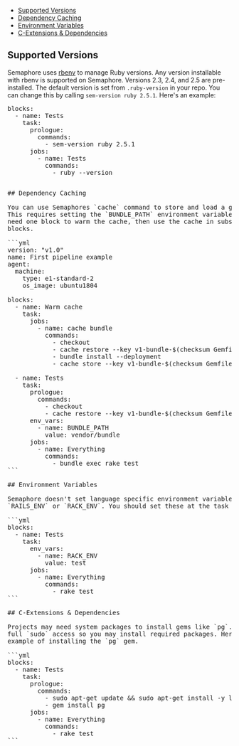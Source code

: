 * [Supported Versions](#supported-versions)
* [Dependency Caching](#dependency-caching)
* [Environment Variables](#environment-variables)
* [C-Extensions & Dependencies](#c-extensions-dependendices)

## Supported Versions

Semaphore uses [rbenv](https://github.com/rbenv/rbenv) to manage
Ruby versions. Any version installable with rbenv is supported on
Semaphore. Versions 2.3, 2.4, and 2.5 are pre-installed. The default
version is set from `.ruby-version` in your repo. You can change this
by calling `sem-version ruby 2.5.1`. Here's an example:

<pre class="prettyprint">
blocks:
  - name: Tests
    task:
      prologue:
        commands:
          - sem-version ruby 2.5.1
      jobs:
        - name: Tests
          commands:
            - ruby --version
<pre>

## Dependency Caching

You can use Semaphores `cache` command to store and load a gem bundle.
This requires setting the `BUNDLE_PATH` environment variable. You'll
need one block to warm the cache, then use the cache in subsequent
blocks.

```yml
version: "v1.0"
name: First pipeline example
agent:
  machine:
    type: e1-standard-2
    os_image: ubuntu1804

blocks:
  - name: Warm cache
    task:
      jobs:
        - name: cache bundle
          commands:
            - checkout
            - cache restore --key v1-bundle-$(checksum Gemfile.lock)
            - bundle install --deployment
            - cache store --key v1-bundle-$(checksum Gemfile.lock) --path vendor/bundle

  - name: Tests
    task:
      prologue:
        commands:
          - checkout
          - cache restore --key v1-bundle-$(checksum Gemfile.lock)
      env_vars:
        - name: BUNDLE_PATH
          value: vendor/bundle
      jobs:
        - name: Everything
          commands:
            - bundle exec rake test
```

## Environment Variables

Semaphore doesn't set language specific environment variables like
`RAILS_ENV` or `RACK_ENV`. You should set these at the task level.

```yml
blocks:
  - name: Tests
    task:
      env_vars:
        - name: RACK_ENV
          value: test
      jobs:
        - name: Everything
          commands:
            - rake test
```

## C-Extensions & Dependencies

Projects may need system packages to install gems like `pg`. You have
full `sudo` access so you may install required packages. Here's an
example of installing the `pg` gem.

```yml
blocks:
  - name: Tests
    task:
      prologue:
        commands:
          - sudo apt-get update && sudo apt-get install -y libpq-dev
          - gem install pg
      jobs:
        - name: Everything
          commands:
            - rake test
```
